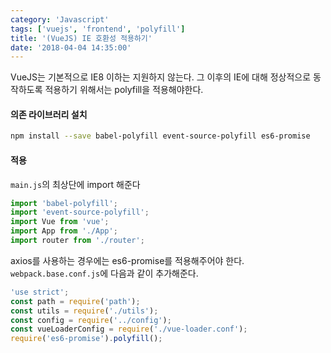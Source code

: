 ```yaml
---
category: 'Javascript'
tags: ['vuejs', 'frontend', 'polyfill']
title: '(VueJS) IE 호환성 적용하기'
date: '2018-04-04 14:35:00'
---
```


VueJS는 기본적으로 IE8 이하는 지원하지 않는다.
그 이후의 IE에 대해 정상적으로 동작하도록 적용하기 위해서는 polyfill을 적용해야한다.

#### 의존 라이브러리 설치

```bash
npm install --save babel-polyfill event-source-polyfill es6-promise
```

#### 적용

`main.js`의 최상단에 import 해준다

```javascript
import 'babel-polyfill';
import 'event-source-polyfill';
import Vue from 'vue';
import App from './App';
import router from './router';
```

axios를 사용하는 경우에는 es6-promise를 적용해주어야 한다.
`webpack.base.conf.js`에 다음과 같이 추가해준다.

```javascript
'use strict';
const path = require('path');
const utils = require('./utils');
const config = require('../config');
const vueLoaderConfig = require('./vue-loader.conf');
require('es6-promise').polyfill();
```
